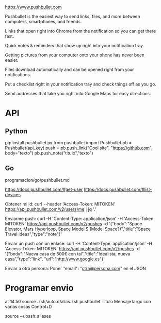 https://www.pushbullet.com

Pushbullet is the easiest way to send links, files, and more between computers, smartphones, and friends.

Links that open right into Chrome from the notification so you can get there fast.

Quick notes & reminders that show up right into your notification tray.

Getting pictures from your computer onto your phone has never been easier.

Files download automatically and can be opened right from your notifications.

Put a checklist right in your notification tray and check things off as you go.

Send addresses that take you right into Google Maps for easy directions.


# API

## Python
pip install pushbullet.py
from pushbullet import Pushbullet
pb = Pushbullet(api_key)
push = pb.push_link("Cool site", "https://github.com", body="texto")
pb.push_note("titulo","texto")

## Go
programacion/go/pushbullet.md

https://docs.pushbullet.com/#get-user
https://docs.pushbullet.com/#list-devices


Obtener mi id:
curl --header 'Access-Token: MITOKEN' https://api.pushbullet.com/v2/users/me | jq '.'


Enviarme push:
curl -H 'Content-Type: application/json' -H 'Access-Token: MITOKEN' https://api.pushbullet.com/v2/pushes -d '{"body":"Space Elevator, Mars Hyperloop, Space Model S (Model Space?)","title":"Space Travel Ideas","type":"note"}'

Enviar un push con un enlace:
curl -H 'Content-Type: application/json' -H 'Access-Token: MITOKEN' https://api.pushbullet.com/v2/pushes -d '{"body":"Nueva casa de 500€ con tal","title":"Idealista, nueva casa","type":"link", "url":"http://www.google.es"}'

Enviar a otra persona:
Poner "email": "otra@persona.com" en el JSON


# Programar envio
at 14:50
source .zsh/auto.d/alias.zsh
pushbullet Titulo Mensaje largo con varias cosas
Control+D


source ~/.bash_aliases
